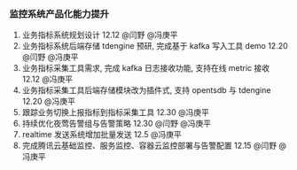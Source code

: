 ### 监控系统产品化能力提升

1. 业务指标系统规划设计 12.12 @闫野 @冯庚平
2. 业务指标系统后端存储 tdengine 预研, 完成基于 kafka 写入工具 demo 12.20 @闫野 @冯庚平
3. 业务指标采集工具需求, 完成 kafka 日志接收功能, 支持在线 metric 接收 12.12 @冯庚平
4. 业务指标采集工具后端存储模块改为插件式, 支持 opentsdb 与 tdengine 12.20 @冯庚平
5. 跟踪业务切换上报指标到指标采集工具 12.30 @冯庚平
6. 持续优化夜莺告警组与告警策略 12.30 @闫野 @冯庚平
7. realtime 发送系统增加批量发送 12.5 @冯庚平
8. 完成腾讯云基础监控、服务监控、容器云监控部署与告警配置 12.15 @闫野 @冯庚平
